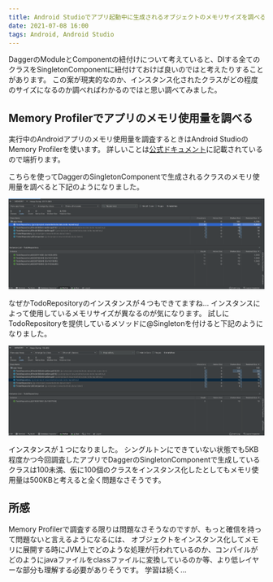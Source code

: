 ```yaml
---
title: Android Studioでアプリ起動中に生成されるオブジェクトのメモリサイズを調べる
date: 2021-07-08 16:00
tags: Android, Android Studio
---
```


DaggerのModuleとComponentの紐付けについて考えていると、DIする全てのクラスをSingletonComponentに紐付けておけば良いのではと考えたりすることがあります。
この案が現実的なのか、インスタンス化されたクラスがどの程度のサイズになるのか調べればわかるのではと思い調べてみました。

## Memory Profilerでアプリのメモリ使用量を調べる
実行中のAndroidアプリのメモリ使用量を調査するときはAndroid StudioのMemory Profilerを使います。
詳しいことは[公式ドキュメント](https://developer.android.com/studio/profile/memory-profiler?hl=ja)に記載されているので端折ります。

こちらを使ってDaggerのSingletonComponentで生成されるクラスのメモリ使用量を調べると下記のようになりました。

![Mempry Profilerからダンプしたメモリ情報１](./how-to-check-object-size-in-android/ide-image1.png)

なぜかTodoRepositoryのインスタンスが４つもできてますね…
インスタンスによって使用しているメモリサイズが異なるのが気になります。
試しにTodoRepositoryを提供しているメソッドに@Singletonを付けると下記のようになりました。

![Mempry Profilerからダンプしたメモリ情報２](./how-to-check-object-size-in-android/ide-image2.png)

インスタンスが１つになりました。
シングルトンにできていない状態でも5KB程度かつ今回調査したアプリでDaggerのSingletonComponentで生成しているクラスは100未満、仮に100個のクラスをインスタンス化したとしてもメモリ使用量は500KBと考えると全く問題なさそうです。

## 所感
Memory Profilerで調査する限りは問題なさそうなのですが、もっと確信を持って問題ないと言えるようになるには、
オブジェクトをインスタンス化してメモリに展開する時にJVM上でどのような処理が行われているのか、コンパイルがどのようにjavaファイルをclassファイルに変換しているのか等、より低レイヤーな部分も理解する必要がありそうです。
学習は続く…